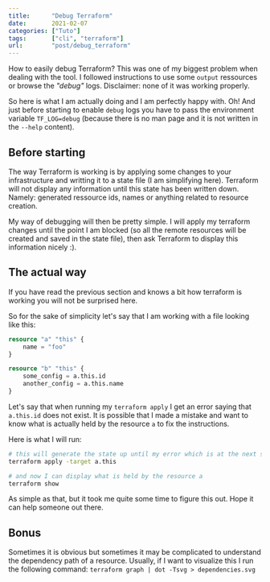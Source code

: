 ```yaml
---
title:      "Debug Terraform"
date:       2021-02-07
categories: ["Tuto"]
tags:       ["cli", "terraform"]
url:        "post/debug_terraform"
---
```


How to easily debug Terraform? This was one of my biggest problem when dealing with the tool.
I followed instructions to use some `output` ressources or browse the _"debug"_ logs.
Disclaimer: none of it was working properly.

So here is what I am actually doing and I am perfectly happy with.
Oh! And just before starting to enable `debug` logs you have to pass the
environment variable `TF_LOG=debug` (because there is no man page and it is not
written in the `--help` content).

Before starting
---------------

The way Terraform is working is by applying some changes to your infrastructure
and writting it to a state file (I am simplifying here). Terraform will not
display any information until this state has been written down. Namely: generated
ressource ids, names or anything related to resource creation.

My way of debugging will then be pretty simple. I will apply my terraform changes
until the point I am blocked (so all the remote resources will be created and
saved in the state file), then ask Terraform to display this information nicely :).


The actual way
--------------

If you have read the previous section and knows a bit how terraform is working
you will not be surprised here.

So for the sake of simplicity let's say that I am working with a file looking
like this:

```tf
resource "a" "this" {
	name = "foo"
}

resource "b" "this" {
	some_config = a.this.id
	another_config = a.this.name
}
```

Let's say that when running my `terraform apply` I get an error saying that `a.this.id` does not exist.
It is possible that I made a mistake and want to know what is actually held by
the resource `a` to fix the instructions.

Here is what I will run:

```sh
# this will generate the state up until my error which is at the next step
terraform apply -target a.this

# and now I can display what is held by the resource a
terraform show
```

As simple as that, but it took me quite some time to figure this out. Hope it
can help someone out there.

Bonus
-----

Sometimes it is obvious but sometimes it may be complicated to understand the
dependency path of a resource. Usually, if I want to visualize this I run the
following command: `terraform graph | dot -Tsvg > dependencies.svg`
